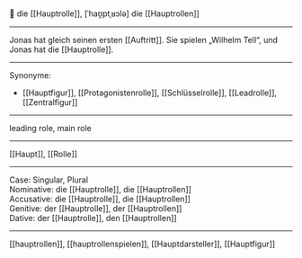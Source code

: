 🔴 die [[Hauptrolle]], [ˈhaʊ̯ptˌʁɔlə]
die [[Hauptrollen]]

---

Jonas hat gleich seinen ersten [[Auftritt]]. Sie spielen „Wilhelm Tell“, und Jonas hat die [[Hauptrolle]].

---

Synonyme:

- [[Hauptfigur]], [[Protagonistenrolle]], [[Schlüsselrolle]], [[Leadrolle]], [[Zentralfigur]]

---

leading role, main role

---

[[Haupt]], [[Rolle]]

---

Case: Singular, Plural  
Nominative: die [[Hauptrolle]], die [[Hauptrollen]]  
Accusative: die [[Hauptrolle]], die [[Hauptrollen]]  
Genitive: der [[Hauptrolle]], der [[Hauptrollen]]  
Dative: der [[Hauptrolle]], den [[Hauptrollen]]

---

[[hauptrollen]], [[hauptrollenspielen]], [[Hauptdarsteller]], [[Hauptfigur]]
